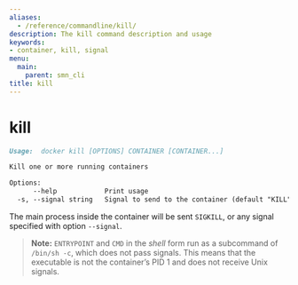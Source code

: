 ```yaml
---
aliases:
  - /reference/commandline/kill/
description: The kill command description and usage
keywords:
- container, kill, signal
menu:
  main:
    parent: smn_cli
title: kill
---
```


# kill

```markdown
Usage:  docker kill [OPTIONS] CONTAINER [CONTAINER...]

Kill one or more running containers

Options:
      --help            Print usage
  -s, --signal string   Signal to send to the container (default "KILL")
```

The main process inside the container will be sent `SIGKILL`, or any
signal specified with option `--signal`.

> **Note:**
> `ENTRYPOINT` and `CMD` in the *shell* form run as a subcommand of `/bin/sh -c`,
> which does not pass signals. This means that the executable is not the container’s PID 1
> and does not receive Unix signals.
